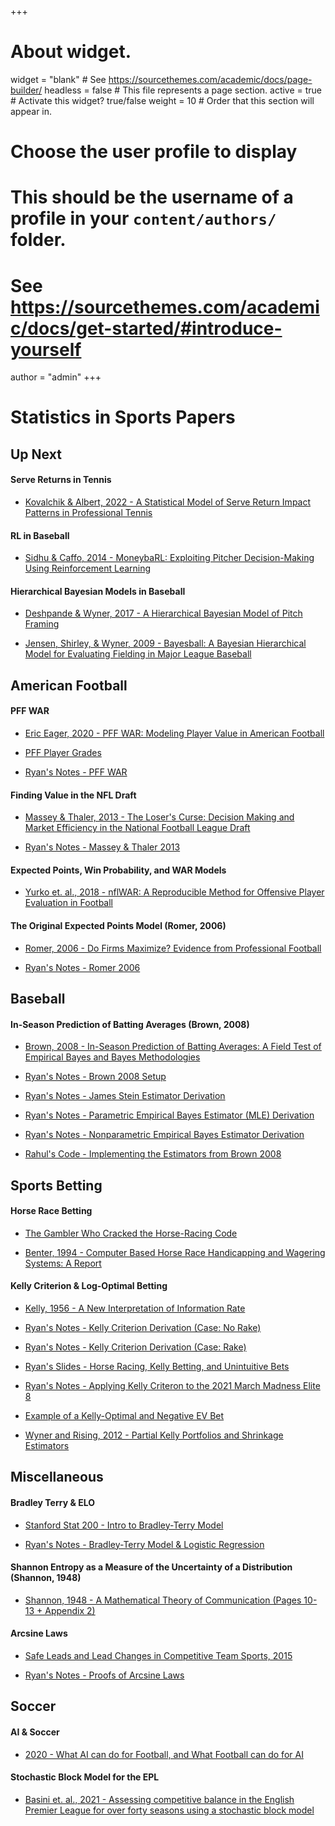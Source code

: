 +++
# About widget.
widget = "blank"  # See https://sourcethemes.com/academic/docs/page-builder/
headless = false  # This file represents a page section.
active = true  # Activate this widget? true/false
weight = 10  # Order that this section will appear in.

# Choose the user profile to display
# This should be the username of a profile in your `content/authors/` folder.
# See https://sourcethemes.com/academic/docs/get-started/#introduce-yourself
author = "admin"
+++

# Statistics in Sports Papers


## Up Next

#### Serve Returns in Tennis

* [Kovalchik & Albert, 2022 - A Statistical Model of Serve Return Impact Patterns in Professional Tennis](/pdf/statistics_in_sports_papers/tennis_serve_return_patterns.pdf)

#### RL in Baseball

* [Sidhu & Caffo, 2014 - MoneybaRL: Exploiting Pitcher Decision-Making Using Reinforcement Learning](/pdf/statistics_in_sports_papers/moneybaRL.pdf)

#### Hierarchical Bayesian Models in Baseball

* [Deshpande & Wyner, 2017 - A Hierarchical Bayesian Model of Pitch Framing](/pdf/statistics_in_sports_papers/DeshpandeWyner2017.pdf)

* [Jensen, Shirley, & Wyner, 2009 - Bayesball: A Bayesian Hierarchical Model for Evaluating Fielding in Major League Baseball](/pdf/statistics_in_sports_papers/JensenShirleyWyner2009.pdf)


## American Football

#### PFF WAR

* [Eric Eager, 2020 - PFF WAR: Modeling Player Value in American Football](/pdf/statistics_in_sports_papers/pffWar_Eager2020.pdf)

* [PFF Player Grades](/pdf/statistics_in_sports_papers/pffWar_pffGrades.pdf)

* [Ryan's Notes - PFF WAR](/pdf/statistics_in_sports_papers/pffWar_RyansNotes.pdf)

#### Finding Value in the NFL Draft

* [Massey & Thaler, 2013 - The Loser's Curse: Decision Making and Market Efficiency in the National Football League Draft](/pdf/statistics_in_sports_papers/MasseyThaler2013.pdf)

* [Ryan's Notes - Massey & Thaler 2013](/pdf/statistics_in_sports_papers/MasseyThaler2013_RyansNotes.pdf)

#### Expected Points, Win Probability, and WAR Models 

* [Yurko et. al., 2018 - nflWAR: A Reproducible Method for Offensive Player Evaluation in Football](/pdf/statistics_in_sports_papers/Yurko2018.pdf)

#### The Original Expected Points Model (Romer, 2006)

* [Romer, 2006 - Do Firms Maximize? Evidence from Professional Football](/pdf/statistics_in_sports_papers/Romer2006.pdf)

* [Ryan's Notes - Romer 2006](/pdf/statistics_in_sports_papers/Romer2006_RyansNotes.pdf)


## Baseball

#### In-Season Prediction of Batting Averages (Brown, 2008)

* [Brown, 2008 - In-Season Prediction of Batting Averages: A Field Test of Empirical Bayes and Bayes Methodologies](/pdf/statistics_in_sports_papers/Brown2008.pdf)

* [Ryan's Notes - Brown 2008 Setup](/pdf/statistics_in_sports_papers/Brown2008_RyansNotes.pdf)

* [Ryan's Notes - James Stein Estimator Derivation](/pdf/statistics_in_sports_papers/Brown2008_JamesStein.pdf)

* [Ryan's Notes - Parametric Empirical Bayes Estimator (MLE) Derivation](/pdf/statistics_in_sports_papers/Brown2008_ParEmpBayes.pdf)

* [Ryan's Notes - Nonparametric Empirical Bayes Estimator Derivation](/pdf/statistics_in_sports_papers/Brown2008_NonpEmpBayes.pdf)

* [Rahul's Code - Implementing the Estimators from Brown 2008](https://colab.research.google.com/drive/1_ZBfS4kAfxFi93XqGzuSZ2FU13HAplpF?usp=sharing)


## Sports Betting

#### Horse Race Betting

* [The Gambler Who Cracked the Horse-Racing Code](/pdf/statistics_in_sports_papers/Horse_Race_Betting_article.pdf)

* [Benter, 1994 -  Computer Based Horse Race Handicapping and Wagering Systems: A Report](/pdf/statistics_in_sports_papers/Horse_Race_Betting_Benter1994.pdf)

#### Kelly Criterion & Log-Optimal Betting

* [Kelly, 1956 - A New Interpretation of Information Rate](/pdf/statistics_in_sports_papers/Kelly1956.pdf)

* [Ryan's Notes - Kelly Criterion Derivation (Case: No Rake)](/pdf/statistics_in_sports_papers/Kelly1956_RyansNotes1.pdf)

* [Ryan's Notes - Kelly Criterion Derivation (Case: Rake)](/pdf/statistics_in_sports_papers/Kelly1956_RyansNotes2.pdf)

* [Ryan's Slides - Horse Racing, Kelly Betting, and Unintuitive Bets](/pdf/statistics_in_sports_papers/Kelly1956_RyansSlides.pdf)

* [Ryan's Notes - Applying Kelly Criteron to the 2021 March Madness Elite 8](/pdf/statistics_in_sports_papers/Kelly1956_Elite8.pdf)

* [Example of a Kelly-Optimal and Negative EV Bet](/pdf/statistics_in_sports_papers/Kelly1956_exBet.pdf)

* [Wyner and Rising, 2012 - Partial Kelly Portfolios and Shrinkage Estimators](/pdf/statistics_in_sports_papers/Kelly1956_Wyner2012.pdf)


## Miscellaneous

#### Bradley Terry & ELO

* [Stanford Stat 200 - Intro to Bradley-Terry Model](/pdf/statistics_in_sports_papers/Elo_BradleyTerryAlgo.pdf)

* [Ryan's Notes - Bradley-Terry Model & Logistic Regression](/pdf/statistics_in_sports_papers/Elo_RyansNotes.pdf)

<!---
* [Szczecinski and Djebbi - Understanding and Pushing the Limits of the Elo Rating Algorithm](/pdf/statistics_in_sports_papers/Elo_Djebbi2019.pdf)

* [Aldous - Elo Ratings and the Sports Model: a Neglected Topic in Applied Probability?](/pdf/statistics_in_sports_papers/Elo_Aldous1.pdf)

* [Aldous - Mathematical Probability Foundations of Dynamic Sports Ratings](/pdf/statistics_in_sports_papers/Elo_Aldous2.pdf)

* [Hunter - MM Algorithms for Generalized Bradley-Terry Models](/pdf/statistics_in_sports_papers/Elo_MM.pdf)
--->

#### Shannon Entropy as a Measure of the Uncertainty of a Distribution (Shannon, 1948)

* [Shannon, 1948 - A Mathematical Theory of Communication (Pages 10-13 + Appendix 2)](/pdf/statistics_in_sports_papers/Shannon1948.pdf)

#### Arcsine Laws 

* [Safe Leads and Lead Changes in Competitive Team Sports, 2015](/pdf/statistics_in_sports_papers/ArcsineLaws_2015.pdf)

* [Ryan's Notes - Proofs of Arcsine Laws](/pdf/statistics_in_sports_papers/ArcsineLaws_RyansProofs.pdf)


## Soccer

#### AI & Soccer

* [2020 - What AI can do for Football, and What Football can do for AI](/pdf/statistics_in_sports_papers/AI_Soccer.pdf)

#### Stochastic Block Model for the EPL

* [Basini et. al., 2021 - Assessing competitive balance in the English Premier League for over forty seasons using a stochastic block model](/pdf/statistics_in_sports_papers/SBM_EPL.pdf)










